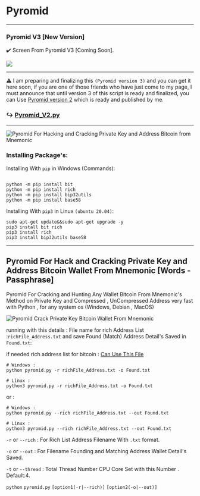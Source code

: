 # Pyromid
---

### Pyromid V3 [New Version]

✔️ Screen From Pyromid V3 [Coming Soon].

![](https://raw.githubusercontent.com/Pymmdrza/Pyromid/mainx/media/Pyromid__3.png)

---

⚠️ I am preparing and finalizing this `(Pyromid version 3)` and you can get it here soon, if you are one of those friends who have just come to my page, I must announce that until version 3 of this script is ready and finalized, you can Use [Pyromid version 2](https://github.com/Pymmdrza/Pyromid/blob/mainx/Pyromid_V2.py 'Pyromid v2 for cracking and Hunting High speed private key bitcoin wallet') which is ready and published by me.

### ↪️ [Pyromid_V2.py](https://github.com/Pymmdrza/Pyromid/blob/mainx/Pyromid_V2.py 'Pyromid v2 for cracking and Hunting High speed private key bitcoin wallet')


---


![Pyromid For Hacking and Cracking Private Key and Address Bitcoin from Mnemonic](https://raw.githubusercontent.com/Pymmdrza/Pyromid/mainx/media/Pyromid_screen.png 'Pyromid For Hacking and Cracking Private Key and Address Bitcoin from Mnemonic')

### Installing Package's:


Installing With `pip` in Windows (Commands):

```

python -m pip install bit
python -m pip install rich
python -m pip install bip32utils
python -m pip install base58

```

Installing With `pip3` in Linux `(ubuntu 20.04)`:

```
sudo apt-get update&&sudo apt-get upgrade -y
pip3 install bit rich
pip3 install rich
pip3 install bip32utils base58
```

----

## Pyromid For Hack and Cracking Private Key and Address Bitcoin Wallet From Mnemonic [Words - Passphrase]


Pyromid For Cracking and Hunting Any Wallet Bitcoin From Mnemonic's Method on Private Key and Compressed , UnCompressed Address very fast with Python , for any system os (Windows, Debian , MacOS)


![Pyromid Crack Private Key Bitcoin Wallet From Mnemonic](https://raw.githubusercontent.com/Pymmdrza/Pyromid/mainx/media/Pyromid.gif 'Pyromid Crack Private Key Bitcoin Wallet From Mnemonic')


running with this details : File name for rich Address List :`richFile_Address.txt` and save Found (Match) Address Detail's Saved in `Found.txt`:

if needed rich address list for bitcoin : [Can Use This File](https://github.com/Pymmdrza/Rich-Address-Wallet/releases/tag/BTC.RiCH.2023)

```
# Windows :
python pyromid.py -r richFile_Address.txt -o Found.txt

# Linux :
python3 pyromid.py -r richFile_Address.txt -o Found.txt
```
or :
```
# Windows :
python pyromid.py --rich richFile_Address.txt --out Found.txt

# Linux :
python3 pyromid.py --rich richFile_Address.txt --out Found.txt
```

`-r` or `--rich` : For Rich List Address Filename With `.txt` format.

`-o` or `--out` : For Filename Founding and Matching Address Wallet Detail's Saved.

`-t` or `--thread` : Total Thread Number CPU Core Set with this Number . Default:4.

`python` `pyromid.py` `[option1(-r|--rich)]` `[option2(-o|--out)]`
